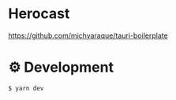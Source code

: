 # Herocast

https://github.com/michyaraque/tauri-boilerplate

# ⚙️ Development

```bash
$ yarn dev
```
